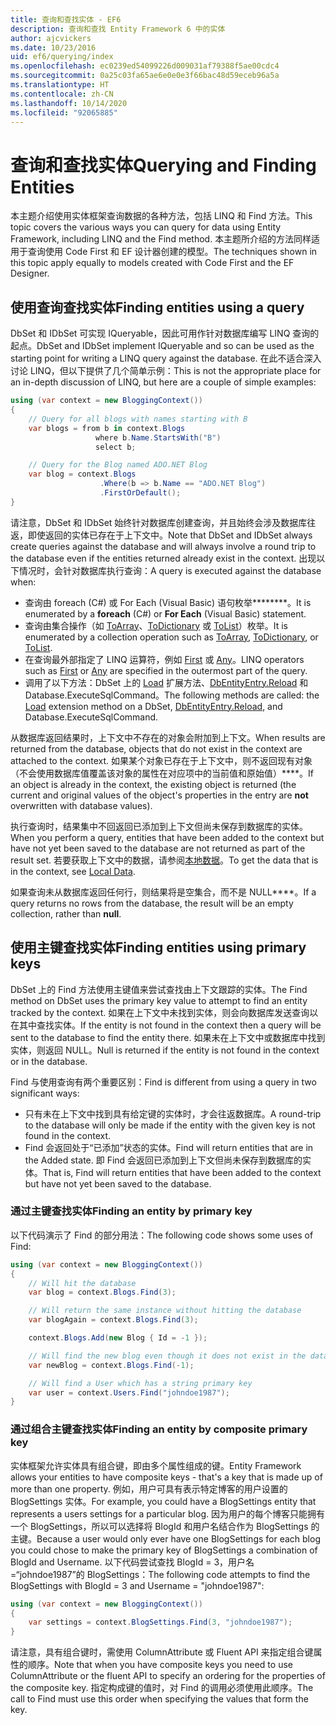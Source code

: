 ```yaml
---
title: 查询和查找实体 - EF6
description: 查询和查找 Entity Framework 6 中的实体
author: ajcvickers
ms.date: 10/23/2016
uid: ef6/querying/index
ms.openlocfilehash: ec0239ed54099226d009031af79388f5ae00cdc4
ms.sourcegitcommit: 0a25c03fa65ae6e0e0e3f66bac48d59eceb96a5a
ms.translationtype: HT
ms.contentlocale: zh-CN
ms.lasthandoff: 10/14/2020
ms.locfileid: "92065885"
---
```

# <a name="querying-and-finding-entities"></a><span data-ttu-id="2681a-103">查询和查找实体</span><span class="sxs-lookup"><span data-stu-id="2681a-103">Querying and Finding Entities</span></span>
<span data-ttu-id="2681a-104">本主题介绍使用实体框架查询数据的各种方法，包括 LINQ 和 Find 方法。</span><span class="sxs-lookup"><span data-stu-id="2681a-104">This topic covers the various ways you can query for data using Entity Framework, including LINQ and the Find method.</span></span> <span data-ttu-id="2681a-105">本主题所介绍的方法同样适用于查询使用 Code First 和 EF 设计器创建的模型。</span><span class="sxs-lookup"><span data-stu-id="2681a-105">The techniques shown in this topic apply equally to models created with Code First and the EF Designer.</span></span>  

## <a name="finding-entities-using-a-query"></a><span data-ttu-id="2681a-106">使用查询查找实体</span><span class="sxs-lookup"><span data-stu-id="2681a-106">Finding entities using a query</span></span>  

<span data-ttu-id="2681a-107">DbSet 和 IDbSet 可实现 IQueryable，因此可用作针对数据库编写 LINQ 查询的起点。</span><span class="sxs-lookup"><span data-stu-id="2681a-107">DbSet and IDbSet implement IQueryable and so can be used as the starting point for writing a LINQ query against the database.</span></span> <span data-ttu-id="2681a-108">在此不适合深入讨论 LINQ，但以下提供了几个简单示例：</span><span class="sxs-lookup"><span data-stu-id="2681a-108">This is not the appropriate place for an in-depth discussion of LINQ, but here are a couple of simple examples:</span></span>  

``` csharp
using (var context = new BloggingContext())
{
    // Query for all blogs with names starting with B
    var blogs = from b in context.Blogs
                   where b.Name.StartsWith("B")
                   select b;

    // Query for the Blog named ADO.NET Blog
    var blog = context.Blogs
                    .Where(b => b.Name == "ADO.NET Blog")
                    .FirstOrDefault();
}
```  

<span data-ttu-id="2681a-109">请注意，DbSet 和 IDbSet 始终针对数据库创建查询，并且始终会涉及数据库往返，即使返回的实体已存在于上下文中。</span><span class="sxs-lookup"><span data-stu-id="2681a-109">Note that DbSet and IDbSet always create queries against the database and will always involve a round trip to the database even if the entities returned already exist in the context.</span></span> <span data-ttu-id="2681a-110">出现以下情况时，会针对数据库执行查询：</span><span class="sxs-lookup"><span data-stu-id="2681a-110">A query is executed against the database when:</span></span>  

- <span data-ttu-id="2681a-111">查询由 foreach (C#) 或 For Each (Visual Basic) 语句枚举\*\*\*\*\*\*\*\*。</span><span class="sxs-lookup"><span data-stu-id="2681a-111">It is enumerated by a **foreach** (C#) or **For Each** (Visual Basic) statement.</span></span>  
- <span data-ttu-id="2681a-112">查询由集合操作（如 [ToArray](https://msdn.microsoft.com/library/bb298736)、[ToDictionary](https://msdn.microsoft.com/library/system.linq.enumerable.todictionary) 或 [ToList](https://msdn.microsoft.com/library/bb342261)）枚举。</span><span class="sxs-lookup"><span data-stu-id="2681a-112">It is enumerated by a collection operation such as [ToArray](https://msdn.microsoft.com/library/bb298736), [ToDictionary](https://msdn.microsoft.com/library/system.linq.enumerable.todictionary), or [ToList](https://msdn.microsoft.com/library/bb342261).</span></span>  
- <span data-ttu-id="2681a-113">在查询最外部指定了 LINQ 运算符，例如 [First](https://msdn.microsoft.com/library/bb291976) 或 [Any](https://msdn.microsoft.com/library/bb337697)。</span><span class="sxs-lookup"><span data-stu-id="2681a-113">LINQ operators such as [First](https://msdn.microsoft.com/library/bb291976) or [Any](https://msdn.microsoft.com/library/bb337697) are specified in the outermost part of the query.</span></span>  
- <span data-ttu-id="2681a-114">调用了以下方法：DbSet 上的 [Load](https://msdn.microsoft.com/library/system.data.entity.dbextensions.load) 扩展方法、[DbEntityEntry.Reload](https://msdn.microsoft.com/library/system.data.entity.infrastructure.dbentityentry.reload.aspx) 和 Database.ExecuteSqlCommand。</span><span class="sxs-lookup"><span data-stu-id="2681a-114">The following methods are called: the [Load](https://msdn.microsoft.com/library/system.data.entity.dbextensions.load) extension method on a DbSet, [DbEntityEntry.Reload](https://msdn.microsoft.com/library/system.data.entity.infrastructure.dbentityentry.reload.aspx), and Database.ExecuteSqlCommand.</span></span>  

<span data-ttu-id="2681a-115">从数据库返回结果时，上下文中不存在的对象会附加到上下文。</span><span class="sxs-lookup"><span data-stu-id="2681a-115">When results are returned from the database, objects that do not exist in the context are attached to the context.</span></span> <span data-ttu-id="2681a-116">如果某个对象已存在于上下文中，则不返回现有对象（不会使用数据库值覆盖该对象的属性在对应项中的当前值和原始值）\*\*\*\*。</span><span class="sxs-lookup"><span data-stu-id="2681a-116">If an object is already in the context, the existing object is returned (the current and original values of the object's properties in the entry are **not** overwritten with database values).</span></span>  

<span data-ttu-id="2681a-117">执行查询时，结果集中不回返回已添加到上下文但尚未保存到数据库的实体。</span><span class="sxs-lookup"><span data-stu-id="2681a-117">When you perform a query, entities that have been added to the context but have not yet been saved to the database are not returned as part of the result set.</span></span> <span data-ttu-id="2681a-118">若要获取上下文中的数据，请参阅[本地数据](xref:ef6/querying/local-data)。</span><span class="sxs-lookup"><span data-stu-id="2681a-118">To get the data that is in the context, see [Local Data](xref:ef6/querying/local-data).</span></span>  

<span data-ttu-id="2681a-119">如果查询未从数据库返回任何行，则结果将是空集合，而不是 NULL\*\*\*\*。</span><span class="sxs-lookup"><span data-stu-id="2681a-119">If a query returns no rows from the database, the result will be an empty collection, rather than **null**.</span></span>  

## <a name="finding-entities-using-primary-keys"></a><span data-ttu-id="2681a-120">使用主键查找实体</span><span class="sxs-lookup"><span data-stu-id="2681a-120">Finding entities using primary keys</span></span>  

<span data-ttu-id="2681a-121">DbSet 上的 Find 方法使用主键值来尝试查找由上下文跟踪的实体。</span><span class="sxs-lookup"><span data-stu-id="2681a-121">The Find method on DbSet uses the primary key value to attempt to find an entity tracked by the context.</span></span> <span data-ttu-id="2681a-122">如果在上下文中未找到实体，则会向数据库发送查询以在其中查找实体。</span><span class="sxs-lookup"><span data-stu-id="2681a-122">If the entity is not found in the context then a query will be sent to the database to find the entity there.</span></span> <span data-ttu-id="2681a-123">如果未在上下文中或数据库中找到实体，则返回 NULL。</span><span class="sxs-lookup"><span data-stu-id="2681a-123">Null is returned if the entity is not found in the context or in the database.</span></span>  

<span data-ttu-id="2681a-124">Find 与使用查询有两个重要区别：</span><span class="sxs-lookup"><span data-stu-id="2681a-124">Find is different from using a query in two significant ways:</span></span>  

- <span data-ttu-id="2681a-125">只有未在上下文中找到具有给定键的实体时，才会往返数据库。</span><span class="sxs-lookup"><span data-stu-id="2681a-125">A round-trip to the database will only be made if the entity with the given key is not found in the context.</span></span>  
- <span data-ttu-id="2681a-126">Find 会返回处于“已添加”状态的实体。</span><span class="sxs-lookup"><span data-stu-id="2681a-126">Find will return entities that are in the Added state.</span></span> <span data-ttu-id="2681a-127">即 Find 会返回已添加到上下文但尚未保存到数据库的实体。</span><span class="sxs-lookup"><span data-stu-id="2681a-127">That is, Find will return entities that have been added to the context but have not yet been saved to the database.</span></span>  
### <a name="finding-an-entity-by-primary-key"></a><span data-ttu-id="2681a-128">通过主键查找实体</span><span class="sxs-lookup"><span data-stu-id="2681a-128">Finding an entity by primary key</span></span>  

<span data-ttu-id="2681a-129">以下代码演示了 Find 的部分用法：</span><span class="sxs-lookup"><span data-stu-id="2681a-129">The following code shows some uses of Find:</span></span>  

``` csharp
using (var context = new BloggingContext())
{
    // Will hit the database
    var blog = context.Blogs.Find(3);

    // Will return the same instance without hitting the database
    var blogAgain = context.Blogs.Find(3);

    context.Blogs.Add(new Blog { Id = -1 });

    // Will find the new blog even though it does not exist in the database
    var newBlog = context.Blogs.Find(-1);

    // Will find a User which has a string primary key
    var user = context.Users.Find("johndoe1987");
}
```  

### <a name="finding-an-entity-by-composite-primary-key"></a><span data-ttu-id="2681a-130">通过组合主键查找实体</span><span class="sxs-lookup"><span data-stu-id="2681a-130">Finding an entity by composite primary key</span></span>  

<span data-ttu-id="2681a-131">实体框架允许实体具有组合键，即由多个属性组成的键。</span><span class="sxs-lookup"><span data-stu-id="2681a-131">Entity Framework allows your entities to have composite keys - that's a key that is made up of more than one property.</span></span> <span data-ttu-id="2681a-132">例如，用户可具有表示特定博客的用户设置的 BlogSettings 实体。</span><span class="sxs-lookup"><span data-stu-id="2681a-132">For example, you could have a BlogSettings entity that represents a users settings for a particular blog.</span></span> <span data-ttu-id="2681a-133">因为用户的每个博客只能拥有一个 BlogSettings，所以可以选择将 BlogId 和用户名结合作为 BlogSettings 的主键。</span><span class="sxs-lookup"><span data-stu-id="2681a-133">Because a user would only ever have one BlogSettings for each blog you could chose to make the primary key of BlogSettings a combination of BlogId and Username.</span></span> <span data-ttu-id="2681a-134">以下代码尝试查找 BlogId = 3，用户名 =“johndoe1987”的 BlogSettings：</span><span class="sxs-lookup"><span data-stu-id="2681a-134">The following code attempts to find the BlogSettings with BlogId = 3 and Username = "johndoe1987":</span></span>  

``` csharp  
using (var context = new BloggingContext())
{
    var settings = context.BlogSettings.Find(3, "johndoe1987");
}
```  

<span data-ttu-id="2681a-135">请注意，具有组合键时，需使用 ColumnAttribute 或 Fluent API 来指定组合键属性的顺序。</span><span class="sxs-lookup"><span data-stu-id="2681a-135">Note that when you have composite keys you need to use ColumnAttribute or the fluent API to specify an ordering for the properties of the composite key.</span></span> <span data-ttu-id="2681a-136">指定构成键的值时，对 Find 的调用必须使用此顺序。</span><span class="sxs-lookup"><span data-stu-id="2681a-136">The call to Find must use this order when specifying the values that form the key.</span></span>  
